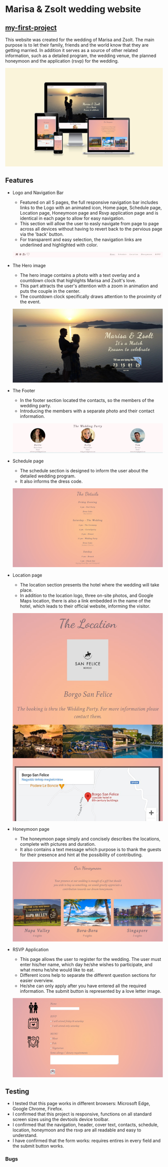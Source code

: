 # Marisa & Zsolt wedding website
## [my-first-project](https://empzsolt.github.io/my-first-project/)

This website was created for the wedding of Marisa and Zsolt. The main purpose is to let their family, friends and the world know that they are getting married. In addition it serves as a source of other related information, such as a detailed program, the wedding venue, the planned honeymoon and the application (rsvp) for the wedding.

![A screenshot of this project from a mockup sreenshot generator and it represents how responsive the different pages of the website](./assets/images/responsive-img.jpg)

## Features
- Logo and Navigation Bar
     * Featured on all 5 pages, the full responsive navigation bar includes links to the Logo with an animated icon, Home page, Schedule page, Location page, Honeymoon page and Rsvp application page and is identical in each page to allow for easy navigation.
     * This section will allow the user to easly navigate from page to page across all devices without having to revert back to the pervious page via the 'back' button.
     * For transparent and easy selection, the navigation links are underlined and highlighted with color.

     ![A screenshot of the navigation bar](./assets/images/nav-bar.jpg)

- The Hero image
     * The hero image contains a photo with a text overlay and a countdown clock that highlights Marisa and Zsolt's love.
     * This part attracts the user's attention with a zoom in animation and puts the couple in the center.
     * The countdown clock specifically draws attention to the proximity of the event.

     ![A srceenshot of the hero image, the text content and the countdown clock](./assets/images/Hero-img.jpg)

- The Footer
     * In the footer section located the contacts, so the members of the wedding party.
     * Introducing the members with a separate photo and their contact information.

     ![A sreenshot of the footer](./assets/images/footer.jpg)

- Schedule page
     * The schedule section is designed to inform the user about the detailed wedding program.
     * It also informs the dress code.

     ![A sreenshot of the schedule page](./assets/images/scedule.jpg)

- Location page
     * The location section presents the hotel where the wedding will take place.
     * In addition to the location logo, three on-site photos, and Google Maps location, there is also a link embedded in the name of the hotel, which leads to their official website, informing the visitor.

     ![A sreenshot of the location page](./assets/images/location.jpg)

- Honeymoon page
     * The honeymoon page simply and concisely describes the locations, complete with pictures and duration.
     * It also contains a text message which purpose is to thank the guests for their presence and hint at the possibility of contributing.

     ![A sreenshot of the honeymoon page](./assets/images/honeymoon.jpg)

- RSVP Application
     * This page allows the user to register for the wedding. The user must enter his/her name, which day he/she wishes to participate, and what menu he/she would like to eat.
     * Different icons help to separate the different question sections for easier overview.
     * He/she can only apply after you have entered all the required information. The submit button is represented by a love letter image.

     ![A sreenshot of the rsvp](./assets/images/rsvp.jpg)


## Testing

- I tested that this page works in different browsers: Microsoft Edge, Google Chrome, Firefox.
- I confirmed that this project is responsive, functions on all standard screen sizes using the devtools device toolbar.
- I confirmed that the navigation, header, cover text, contacts, schedule, location, honeymoon and the rsvp are all readable and easy to understand.
- I have confirmed that the form works: requires entires in every field and the submit button works.

### Bugs
